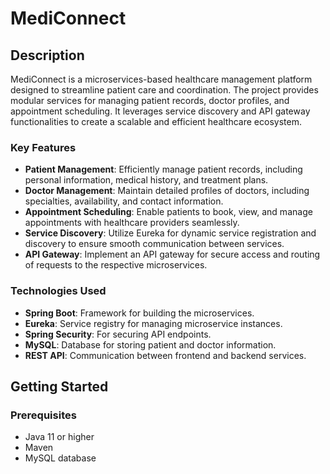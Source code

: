 # MediConnect

## Description
MediConnect is a microservices-based healthcare management platform designed to streamline patient care and coordination. The project provides modular services for managing patient records, doctor profiles, and appointment scheduling. It leverages service discovery and API gateway functionalities to create a scalable and efficient healthcare ecosystem.

### Key Features
- **Patient Management**: Efficiently manage patient records, including personal information, medical history, and treatment plans.
- **Doctor Management**: Maintain detailed profiles of doctors, including specialties, availability, and contact information.
- **Appointment Scheduling**: Enable patients to book, view, and manage appointments with healthcare providers seamlessly.
- **Service Discovery**: Utilize Eureka for dynamic service registration and discovery to ensure smooth communication between services.
- **API Gateway**: Implement an API gateway for secure access and routing of requests to the respective microservices.

### Technologies Used
- **Spring Boot**: Framework for building the microservices.
- **Eureka**: Service registry for managing microservice instances.
- **Spring Security**: For securing API endpoints.
- **MySQL**: Database for storing patient and doctor information.
- **REST API**: Communication between frontend and backend services.

## Getting Started

### Prerequisites
- Java 11 or higher
- Maven
- MySQL database
